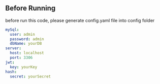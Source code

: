 ## Before Running
before run this code, please generate config.yaml file into config folder

```yaml
mySql:
  user: admin
  password: admin
  dbName: yourDB
server:
  host: localhost
  port: 3306
jwt:
  key: yourKey
hash:
  secret: yourSecret
```